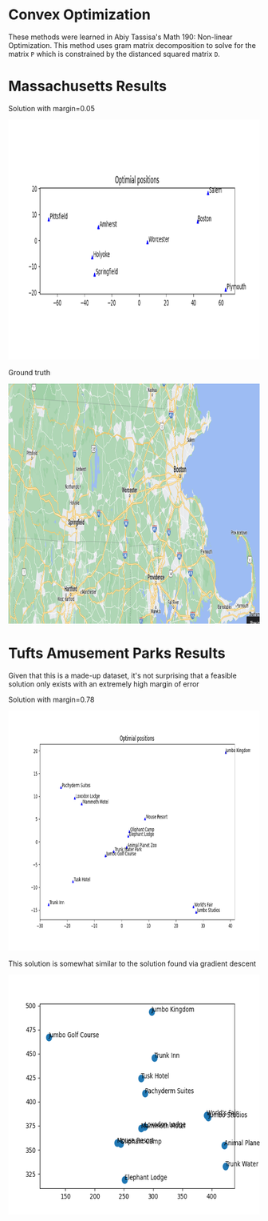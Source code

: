 # Convex Optimization #
These methods were learned in Abiy Tassisa's Math 190: Non-linear Optimization. This method uses gram matrix decomposition to solve for the matrix `P` which is constrained by the distanced squared matrix `D`.

# Massachusetts Results #

Solution with margin=0.05

<img src="../assets/massachusetts_cvx_0.05.png" alt="Sample Results" width="640" height="480px" title="Local positions"/>

Ground truth

<img src="../assets/massachusetts_truth.png" alt="Sample Results" width="640" height="480px" title="Local positions"/>


# Tufts Amusement Parks Results #
Given that this is a made-up dataset, it's not surprising that a feasible solution only exists with an extremely high margin of error

Solution with margin=0.78

<img src="../assets/amusement_parks_cvx_0.78.png" alt="Sample Results" width="640" height="480px" title="Local positions"/>

This solution is somewhat similar to the solution found via gradient descent

<img src="../assets/amusement_parks_130.png" alt="Sample Results" width="640" height="480px" title="Local positions"/>
